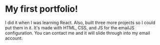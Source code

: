 
# My first portfolio!

I did it when I was learning React. Also, built three more projects so I could put them in it. It's made with HTML, CSS, and JS for the emailJS configuration.
You can contact me and it will slide through into my email account.
